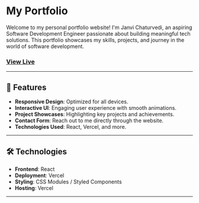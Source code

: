 # My Portfolio

Welcome to my personal portfolio website! I'm Janvi Chaturvedi, an aspiring Software Development Engineer passionate about building meaningful tech solutions. This portfolio showcases my skills, projects, and journey in the world of software development.

###  [View Live](https://janvi-chaturvedi.vercel.app)

---

## 🚀 Features

- **Responsive Design**: Optimized for all devices.
- **Interactive UI**: Engaging user experience with smooth animations.
- **Project Showcases**: Highlighting key projects and achievements.
- **Contact Form**: Reach out to me directly through the website.
- **Technologies Used**: React, Vercel, and more.

---

## 🛠️ Technologies

- **Frontend**: React
- **Deployment**: Vercel
- **Styling**: CSS Modules / Styled Components
- **Hosting**: Vercel

---


